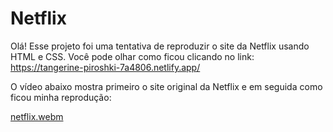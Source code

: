 # Netflix

Olá! Esse projeto foi uma tentativa de reproduzir o site da Netflix usando HTML e CSS. Você pode olhar como ficou clicando no link: https://tangerine-piroshki-7a4806.netlify.app/

O vídeo abaixo mostra primeiro o site original da Netflix e em seguida como ficou minha reprodução:

[netflix.webm](https://github.com/izabelydev/Netflix/assets/132600516/566dc52a-6a89-48f3-8a7a-4684ddbb2d71)
